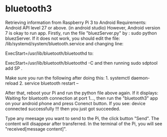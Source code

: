 # bluetooth3
Retrieving information from Raspberry Pi 3 to Android
Requirements:
Android API level 27 or above. (in android studio)
However, Android version 7 is okay to run app.
Firstly, run the file "bluezServer.py" by : sudo python bluezServer.
If it does not work, you should edit the file: /lib/systemd/system/bluetooth.service and changing line:

ExecStart=/usr/lib/bluetooth/bluetoothd
to:

ExecStart=/usr/lib/bluetooth/bluetoothd -C
and then running sudo sdptool add SP .

Make sure you run the following after doing this: 1. systemctl daemon-reload 2. service bluetooth restart –

After that, reboot your Pi and run the python file above again.
If it displays: Waiting for bluetooth connection at port 1..., then run the "bluetooth3" app on your android phone and
press Conenct button. If you see: device connected successfully !!! then you just got succeeded.

Type any meesage you want to send to the Pi, the click button "Send". The content will disappear after transferred.
In the terminal of the Pi, you will see "received[message content]".




